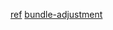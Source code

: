 
[ref](https://blog.csdn.net/weixin_48524215/article/details/117070266)
[bundle-adjustment](https://ceres-solver-tutorial-cn.gitbook.io/ceres/optimization-tutorial/non-linear-least-squares/bundle-adjustment)